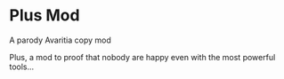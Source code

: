 # Plus Mod
A parody Avaritia copy mod 

Plus, a mod to proof that nobody are happy even with the most powerful tools... 
